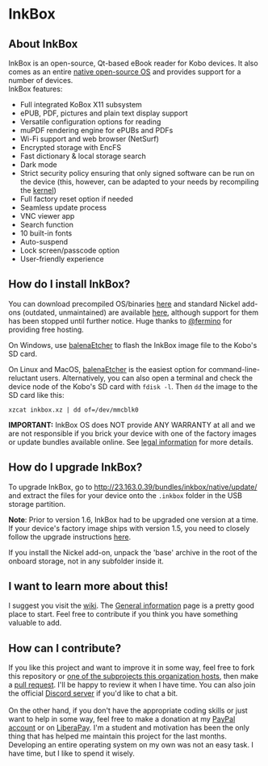 # InkBox
## About InkBox
InkBox is an open-source, Qt-based eBook reader for Kobo devices. It also comes as an entire [native open-source OS](https://github.com/Kobo-InkBox/rootfs) and provides support for a number of devices.
<br>
InkBox features:
- Full integrated KoBox X11 subsystem
- ePUB, PDF, pictures and plain text display support
- Versatile configuration options for reading
- muPDF rendering engine for ePUBs and PDFs
- Wi-Fi support and web browser (NetSurf)
- Encrypted storage with EncFS
- Fast dictionary & local storage search
- Dark mode
- Strict security policy ensuring that only signed software can be run on the device (this, however, can be adapted to your needs by recompiling the [kernel](https://github.com/Kobo-InkBox/kernel))
- Full factory reset option if needed
- Seamless update process
- VNC viewer app
- Search function
- 10 built-in fonts
- Auto-suspend
- Lock screen/passcode option
- User-friendly experience
## How do I install InkBox?
You can download precompiled OS/binaries [here](http://23.163.0.39/bundles/inkbox/native/) and standard Nickel add-ons (outdated, unmaintained) are available [here](http://23.163.0.39/bundles/inkbox/nickel/), although support for them has been stopped until further notice. Huge thanks to [@fermino](https://github.com/fermino) for providing free hosting.
<br>

On Windows, use [balenaEtcher](https://www.balena.io/etcher/) to flash the InkBox image file to the Kobo's SD card.

On Linux and MacOS, [balenaEtcher](https://www.balena.io/etcher/) is the easiest option for command-line-reluctant users.
Alternatively, you can also open a terminal and check the device node of the Kobo's SD card with `fdisk -l`. Then `dd` the image to the SD card like this:

```
xzcat inkbox.xz | dd of=/dev/mmcblk0
```
<b>IMPORTANT:</b> InkBox OS does NOT provide ANY WARRANTY at all and we are not responsible if you brick your device with one of the factory images or update bundles available online. See [legal information](https://github.com/Kobo-InkBox/inkbox/blob/master/LEGAL.md) for more details.

## How do I upgrade InkBox?
To upgrade InkBox, go to http://23.163.0.39/bundles/inkbox/native/update/ and extract the files for your device onto the `.inkbox` folder in the USB storage partition.

**Note**: Prior to version 1.6, InkBox had to be upgraded one version at a time. If your device's factory image ships with version 1.5, you need to closely follow the upgrade instructions [here](http://23.163.0.39/bundles/inkbox/native/update/1.6/HOWTO-Update).

If you install the Nickel add-on, unpack the 'base' archive in the root of the onboard storage, not in any subfolder inside it.
## I want to learn more about this!
I suggest you visit the [wiki](https://inkbox.ddns.net/wiki). The [General information](https://inkbox.ddns.net/wiki/index.php?title=General_information) page is a pretty good place to start. Feel free to contribute if you think you have something valuable to add.
## How can I contribute?
If you like this project and want to improve it in some way, feel free to fork this repository or [one of the subprojects this organization hosts](https://github.com/Kobo-InkBox), then make a [pull request](https://github.com/Kobo-InkBox/inkbox/pulls). I'll be happy to review it when I have time. You can also join the official [Discord server](https://discord.com/invite/uSWtWbY23m) if you'd like to chat a bit.
<br><br>
On the other hand, if you don't have the appropriate coding skills or just want to help in some way, feel free to make a donation at my [PayPal account](https://paypal.me/NicolasMailloux/) or on [LiberaPay](https://liberapay.com/tux-linux/). I'm a student and motivation has been the only thing that has helped me maintain this project for the last months. Developing an entire operating system on my own was not an easy task. I have time, but I like to spend it wisely.
